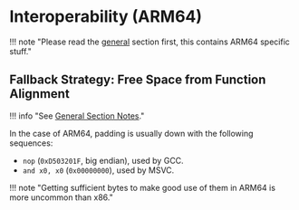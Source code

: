 # Interoperability (ARM64)

!!! note "Please read the [general](./hooking-strategy.md) section first, this contains ARM64 specific stuff."

## Fallback Strategy: Free Space from Function Alignment

!!! info "See [General Section Notes](./hooking-strategy.md#fallback-strategy-free-space-from-function-alignment)."

In the case of ARM64, padding is usually down with the following sequences:  
- `nop` (`0xD503201F`, big endian), used by GCC.  
- `and x0, x0` (`0x00000000`), used by MSVC.  

!!! note "Getting sufficient bytes to make good use of them in ARM64 is more uncommon than x86."